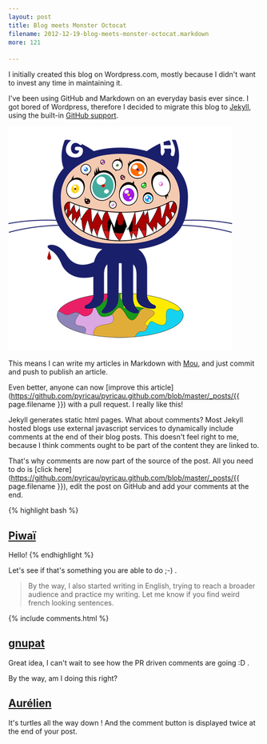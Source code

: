 ```yaml
---
layout: post
title: Blog meets Monster Octocat
filename: 2012-12-19-blog-meets-monster-octocat.markdown
more: 121

---
```

I initially created this blog on Wordpress.com, mostly because I didn't want to invest any time in maintaining it.

I've been using GitHub and Markdown on an everyday basis ever since. I got bored of Wordpress, therefore I decided to migrate this blog to [Jekyll](https://github.com/mojombo/jekyll), using the built-in [GitHub support](http://pages.github.com/).

[![](/static/blog_img/murakamicat.png)](http://www.github.com)

This means I can write my articles in Markdown with [Mou](http://mouapp.com/), and just commit and push to publish an article.

Even better, anyone can now [improve this article](https://github.com/pyricau/pyricau.github.com/blob/master/_posts/{{ page.filename }}) with a pull request. I really like this!

Jekyll generates static html pages. What about comments? Most Jekyll hosted blogs use external javascript services to dynamically include comments at the end of their blog posts. This doesn't feel right to me, because I think comments ought to be part of the content they are linked to.

That's why comments are now part of the source of the post. All you need to do is [click here](https://github.com/pyricau/pyricau.github.com/blob/master/_posts/{{ page.filename }}), edit the post on GitHub and add your comments at the end.

{% highlight bash %}
## [Piwaï](http://piwai.info)
Hello!
{% endhighlight %}

Let's see if that's something you are able to do ;-) .

> By the way, I also started writing in English, trying to reach a broader audience and practice my writing. Let me know if you find weird french looking sentences.

{% include comments.html %}

## [gnupat](http://bisouland.piwai.info)

Great idea, I can't wait to see how the PR driven comments are going :D .

By the way, am I doing this right?

## [Aurélien](http://blogpro.toutantic.net)
It's turtles all the way down !
And the comment button is displayed twice at the end of your post.

